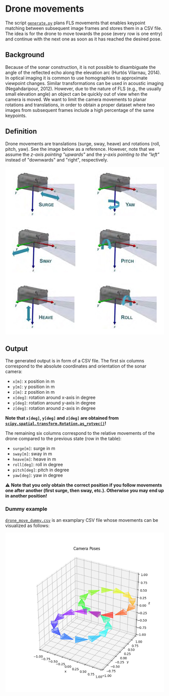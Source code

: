 # Drone movements

The script [`generate.py`](./generate.py) plans FLS movements that enables keypoint matching between subsequent image frames and stores them in a CSV file. The idea is for the drone to move towards the pose (every row is one entry) and continue with the next one as soon as it has reached the desired pose.

## Background

Because of the sonar construction, it is not possible to disambiguate the angle of the reflected echo along the elevation arc (Hurtós Vilarnau, 2014). In optical imaging it is common to use homographies to approximate viewpoint changes. Similar transformations can be used in acoustic imaging (Negahdaripour, 2012). However, due to the nature of FLS (e.g., the usually small elevation angle) an object can be quickly out of view when the camera is moved. We want to limit the camera movements to planar rotations and translations, in order to obtain a proper dataset where two images from subsequent frames include a high percentage of the same keypoints.

## Definition

Drone movements are translations (surge, sway, heave) and rotations (roll, pitch, yaw). See the image below as a reference. However, note that we assume the _z-axis pointing "upwards"_ and the _y-axis pointing to the "left"_ instead of "downwards" and "right", respectively.

![drone movements](/imgs/drone_movements.png)

## Output

The generated output is in form of a CSV file. The first six columns correspond to the absolute coordinates and orientation of the sonar camera:

- `x[m]`: x position in m
- `y[m]`: y position in m
- `z[m]`: z position in m
- `x[deg]`: rotation around x-axis in degree
- `y[deg]`: rotation around y-axis in degree
- `z[deg]`: rotation around z-axis in degree

**Note that `x[deg]`, `y[deg]` and `z[deg]` are obtained from [`scipy.spatial.transform.Rotation.as_rotvec()`](https://docs.scipy.org/doc/scipy/reference/generated/scipy.spatial.transform.Rotation.as_rotvec.html)!**

The remaining six columns correspond to the relative movements of the drone compared to the previous state (row in the table):

- `surge[m]`: surge in m
- `sway[m]`: sway in m
- `heave[m]`: heave in m
- `roll[deg]`: roll in degree
- `pitch[deg]`: pitch in degree
- `yaw[deg]`: yaw in degree

:warning: **Note that you only obtain the correct position if you follow movements one after another (first surge, then sway, etc.). Otherwise you may end up in another position!**

### Dummy example

[`drone_move_dummy.csv`](./drone_move_dummy.csv) is an examplary CSV file whose movements can be visualized as follows:

![dummy example](./drone_move_dummy.png)
